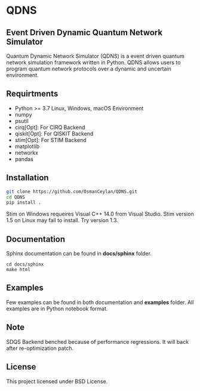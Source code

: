 # QDNS
## Event Driven Dynamic Quantum Network Simulator

Quantum Dynamic Network Simulator (QDNS) is a event driven quantum network simulation framework written in Python. QDNS allows users to program quantum network protocols over a dynamic and uncertain environment.

## Requirtments
- Python >= 3.7 Linux, Windows, macOS Environment
- numpy
- psutil
- cirq[Opt]: For CIRQ Backend
- qiskit[Opt]: For QISKIT Backend
- stim[Opt]: For STIM Backend
- matplotlib
- networkx
- pandas

## Installation

```sh
git clone https://github.com/OsmanCeylan/QDNS.git
cd QDNS
pip install .
```

Stim on Windows requeires Visual C++ 14.0 from Visual Studio.
Stim version 1.5 on Linux may fail to install. Try version 1.3.

## Documentation

Sphinx documentation can be found in **docs/sphinx** folder.
```
cd docs/sphinx
make html
```

## Examples

Few examples can be found in both documentation and **examples** folder. All examples are in Python notebook format.

## Note

SDQS Backend benched because of performance regressions. It will back after re-optimization patch.

## License

This project licensed under BSD License.
